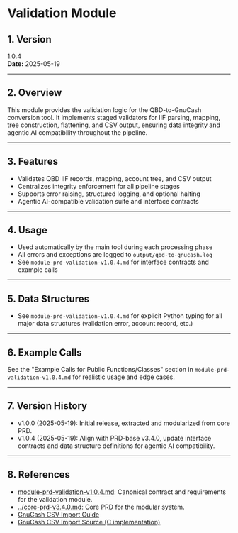 # Validation Module

## 1. Version
1.0.4  
**Date:** 2025-05-19  

---

## 2. Overview

This module provides the validation logic for the QBD-to-GnuCash conversion tool. It implements staged validators for IIF parsing, mapping, tree construction, flattening, and CSV output, ensuring data integrity and agentic AI compatibility throughout the pipeline.

---

## 3. Features

- Validates QBD IIF records, mapping, account tree, and CSV output
- Centralizes integrity enforcement for all pipeline stages
- Supports error raising, structured logging, and optional halting
- Agentic AI-compatible validation suite and interface contracts

---

## 4. Usage

- Used automatically by the main tool during each processing phase
- All errors and exceptions are logged to `output/qbd-to-gnucash.log`
- See `module-prd-validation-v1.0.4.md` for interface contracts and example calls

---

## 5. Data Structures

- See `module-prd-validation-v1.0.4.md` for explicit Python typing for all major data structures (validation error, account record, etc.)

---

## 6. Example Calls

See the "Example Calls for Public Functions/Classes" section in `module-prd-validation-v1.0.4.md` for realistic usage and edge cases.

---

## 7. Version History

- v1.0.0 (2025-05-19): Initial release, extracted and modularized from core PRD.
- v1.0.4 (2025-05-19): Align with PRD-base v3.4.0, update interface contracts and data structure definitions for agentic AI compatibility.

---

## 8. References

- [module-prd-validation-v1.0.4.md](module-prd-validation-v1.0.4.md): Canonical contract and requirements for the validation module.
- [../core-prd-v3.4.0.md](../core-prd-v3.4.0.md): Core PRD for the modular system.
- [GnuCash CSV Import Guide](https://www.gnucash.org/viewdoc.phtml?rev=5&lang=C&doc=guide)
- [GnuCash CSV Import Source (C implementation)](https://github.com/Gnucash/gnucash/blob/stable/gnucash/import-export/csv-imp/assistant-csv-account-import.c)
